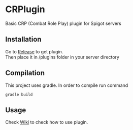 # CRPlugin

Basic CRP (Combat Role Play) plugin for Spigot servers
## Installation

Go to [Release](https://github.com/michalzielinski913/CRPlugin/releases/tag/release) to get plugin.  
Then place it in /plugins folder in your server directory

## Compilation
This project uses gradle. In order to compile run command
```
gradle build
```
## Usage
Check [Wiki](https://github.com/michalzielinski913/CRPlugin/wiki) to check how to use plugin. 

